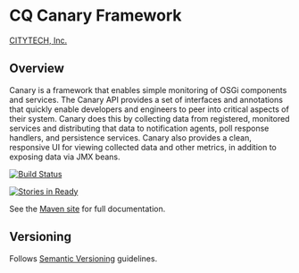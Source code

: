 # CQ Canary Framework

[CITYTECH, Inc.](http://www.citytechinc.com)

## Overview

Canary is a framework that enables simple monitoring of OSGi components and services. The Canary API provides a
set of interfaces and annotations that quickly enable developers and engineers to peer into critical aspects
of their system. Canary does this by collecting data from registered, monitored services and distributing that
data to notification agents, poll response handlers, and persistence services. Canary also provides a clean,
responsive UI for viewing collected data and other metrics, in addition to exposing data via JMX beans.

[![Build Status](https://travis-ci.org/Citytechinc/canary.png?branch=develop)](https://travis-ci.org/Citytechinc/canary)

[![Stories in Ready](https://badge.waffle.io/citytechinc/canary.png?label=ready)](http://waffle.io/citytechinc/canary)

See the [Maven site](http://code.citytechinc.com/canary) for full documentation.

## Versioning

Follows [Semantic Versioning](http://semver.org/) guidelines.
